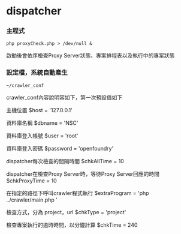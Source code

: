 dispatcher
==========

### 主程式
`php proxyCheck.php > /dev/null &`

啟動後會依序檢查Proxy Server狀態、專案排程表以及執行中的專案狀態

### 設定檔，系統自動產生
`~/crawler_conf`

crawler_conf內容說明容如下，第一次預設值如下

主機位置
$host = '127.0.0.1'

資料庫名稱
$dbname = 'NSC'

資料庫登入帳號
$user = 'root'

資料庫登入密碼
$password = 'openfoundry'

dispatcher每次檢查的間隔時間
$chkAllTime = 10

dispatcher在檢查Proxy Server時，等待Proxy Server回應的時間
$chkProxyTime = 10

在指定的路徑下呼叫crawler程式執行
$extraProgram = 'php ../crawler/main.php '

檢查方式，分為 project，url
$chkType = 'project'

檢查專案執行的逾時時間，以分鐘計算
$chkTime = 240
